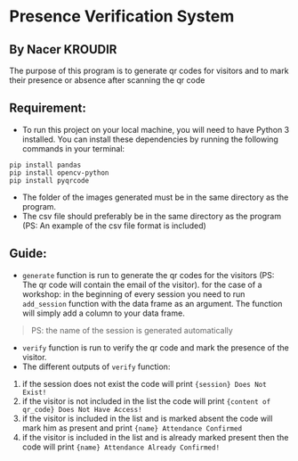 # Presence Verification System
## By Nacer KROUDIR

The purpose of this program is to generate qr codes for visitors and to mark their presence or absence after scanning
the qr code

## Requirement:
- To run this project on your local machine, you will need to have Python 3 installed. You can install these dependencies by running the following commands in your terminal:

```
pip install pandas
pip install opencv-python
pip install pyqrcode
```

- The folder of the images generated must be in the same directory as the program.
- The csv file should preferably be in the same directory as the program (PS: An example of the csv file format is included)

## Guide:

- `generate` function is run to generate the qr codes for the visitors (PS: The qr code will contain the email of the visitor).
for the case of a workshop: in the beginning of every session you need to run `add_session` function with the data frame 
as an argument. The function will simply add a column to your data frame.

> PS: the name of the session is generated automatically
- `verify` function is run to verify the qr code and mark the presence of the visitor.
- The different outputs of `verify` function:
1. if the session does not exist the code will print `{session} Does Not Exist!`
2. if the visitor is not included in the list the code will print `{content of qr_code} Does Not Have Access!`
3. if the visitor is included in the list and is marked absent the code will mark him as present and print `{name} Attendance Confirmed`
4. if the visitor is included in the list and is already marked present then the code will print `{name} Attendance Already Confirmed!`
